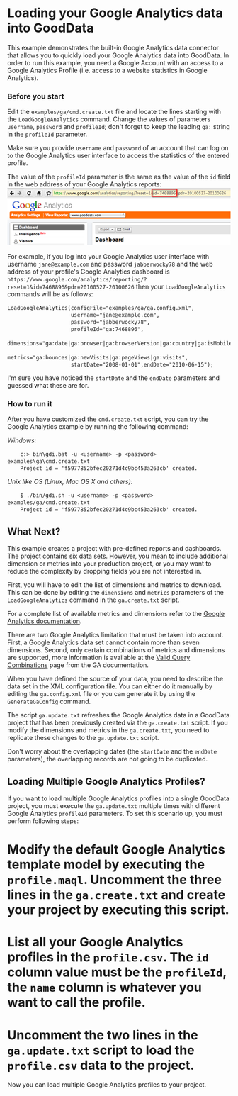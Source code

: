 # Loading your Google Analytics data into GoodData

This example demonstrates the built-in Google Analytics data connector that allows you to quickly load your Google Analytics data into GoodData. In order to run this example, you need a Google Account with an access to a Google Analytics Profile (i.e. access to a website statistics in Google Analytics).

### Before you start

Edit the `examples/ga/cmd.create.txt` file and locate the lines starting with the `LoadGoogleAnalytics` command. Change the values of parameters `username`, `password` and `profileId`; don't forget to keep the leading `ga:` string in the `profileId` parameter.

Make sure you provide `username` and `password` of an account that can log on to the Google Analytics user interface to access the statistics of the entered profile.

The value of the `profileId` parameter is the same as the value of the `id` field in the web address of your Google Analytics reports:
 ![Google Analytics profileId in the web address screenshot](http://github.com/gooddata/GoodData-CL/raw/master/cli-distro/examples/ga/ga_profileId.png "Google Analytics profileId in the web address screenshot")

For example, if you log into your Google Analytics user interface with username `jane@example.com` and password `jabberwocky78` and the web address of your profile's Google Analytics dashboard is `https://www.google.com/analytics/reporting/?reset=1&id=7468896&pdr=20100527-20100626` then your `LoadGoogleAnalytics` commands will be as follows:

    LoadGoogleAnalytics(configFile="examples/ga/ga.config.xml",
                        username="jane@example.com",
                        password="jabberwocky78",
                        profileId="ga:7468896",
                        dimensions="ga:date|ga:browser|ga:browserVersion|ga:country|ga:isMobile",
                        metrics="ga:bounces|ga:newVisits|ga:pageViews|ga:visits",
                        startDate="2008-01-01",endDate="2010-06-15");

I'm sure you have noticed the `startDate` and the `endDate` parameters and guessed what these are for.

### How to run it

After you have customized the `cmd.create.txt` script, you can try the Google Analytics example by running the following command:

_Windows:_

        c:> bin\gdi.bat -u <username> -p <password> examples\ga\cmd.create.txt
        Project id = 'f5977852bfec20271d4c9bc453a263cb' created.


_Unix like OS (Linux, Mac OS X and others):_

        $ ./bin/gdi.sh -u <username> -p <password> examples/ga/cmd.create.txt
        Project id = 'f5977852bfec20271d4c9bc453a263cb' created.


## What Next?

This example creates a project with pre-defined reports and dashboards. The project contains six data sets. However, you mean to include additional dimension or metrics into your production project, or you may want to reduce the complexity by dropping fields you are not interested in.

First, you will have to edit the list of dimensions and metrics to download. This can be done by editing the `dimensions` and `metrics` parameters of the `LoadGoogleAnalytics` command in the `ga.create.txt` script.

For a complete list of available metrics and dimensions refer to the [Google Analytics documentation](http://code.google.com/apis/analytics/docs/gdata/gdataReferenceDimensionsMetrics.html).

There are two Google Analytics limitation that must be taken into account. First, a Google Analytics data set cannot contain more than seven dimensions. Second, only certain combinations of metrics and dimensions are supported, more information is available at the [Valid Query Combinations](http://code.google.com/apis/analytics/docs/gdata/gdataReferenceValidCombos.html) page from the GA documentation.

When you have defined the source of your data, you need to describe the data set in the XML configuration file. You can either do it manually by editing the `ga.config.xml` file or you can generate it by using the `GenerateGaConfig` command.

The script `ga.update.txt` refreshes the Google Analytics data in a GoodData project that has been previously created via the `ga.create.txt` script. If you modify the dimensions and metrics in the `ga.create.txt`, you need to replicate these changes to the `ga.update.txt` script.

Don't worry about the overlapping dates (the `startDate` and the `endDate` parameters), the overlapping records are not going to be duplicated.

## Loading Multiple Google Analytics Profiles?

If you want to load multiple Google Analytics profiles into a single GoodData project, you must execute the `ga.update.txt` multiple times with different Google Analytics `profileId` parameters. To set this scenario up, you must perform following steps:

# Modify the default Google Analytics template model by executing the `profile.maql`. Uncomment the three lines in the `ga.create.txt` and create your project by executing this script. 
# List all your Google Analytics profiles in the `profile.csv`. The `id` column value must be the `profileId`, the `name` column is whatever you want to call the profile. 
# Uncomment the two lines in the `ga.update.txt` script to load the `profile.csv` data to the project.

Now you can load multiple Google Analytics profiles to your project.     